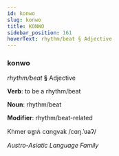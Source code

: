 ```yaml
---
id: konwo
slug: konwo
title: KONWO
sidebar_position: 161
hoverText: rhythm/beat § Adjective
---
```


### konwo

*rhythm/beat* **§** Adjective

**Verb**: to be a rhythm/beat

**Noun**: rhythm/beat

**Modifier**: rhythm/beat-related

Khmer ចង្វាក់ cɑngvak /cɑŋ.ˈʋaʔ/

*Austro-Asiatic Language Family*